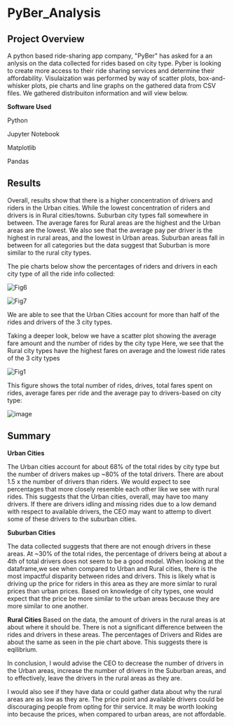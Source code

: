 # PyBer_Analysis #

## **Project Overview** ##

A python based ride-sharing app company, "PyBer" has asked for a an anlysis on the data collected for rides based on city type. Pyber is looking to create more access to their ride sharing services and determine their affordability. Visulaization was performed by way of scatter plots, box-and-whisker plots, pie charts and line graphs on the gathered data from CSV files. We gathered distribuiton information and will view below. 


**Software Used**

Python

Jupyter Notebook

Matplotlib

Pandas

## **Results** ##

Overall, results show that there is a higher concentration of drivers and riders in the Urban cities. While the lowest concentration of riders and drivers is in Rural cities/towns. Suburban city types fall somewhere in between. The average fares for Rural areas are the highest and the Urban areas are the lowest. We also see that the average pay per driver is the highest in rural areas, and the lowest in Urban areas. Suburban areas fall in between for all categories but the data suggest that Suburban is more similar to the rural city types.



The pie charts below show the percentages of riders and drivers in each city type of all the ride info collected:

![Fig6](https://user-images.githubusercontent.com/99927324/164956609-5bfda461-dbb4-443b-adff-59c5485fa7b2.png)

![Fig7](https://user-images.githubusercontent.com/99927324/164956612-04d20a0f-f0a6-4c05-977b-f4822fc7fee8.png)

We are  able to see that the Urban Cities account for more than half of the rides and drivers of the 3 city types. 

Taking a deeper look, below we have a scatter plot showing the average fare amount and the number of rides by the city type
Here, we see that the Rural city types have the highest fares on average and the lowest ride rates of the 3 city types

![Fig1](https://user-images.githubusercontent.com/99927324/164956666-d16547e6-9bd0-4d24-9ea1-93f7e18def8d.png)




This figure shows the total number of rides, drives, total fares spent on rides, average fares per ride and the average pay to drivers-based on city type:

![image](https://user-images.githubusercontent.com/99927324/164956780-dcfdaf85-280a-48a1-a497-cad6b0a68c1f.png)





## **Summary** ##

**Urban Cities**

The Urban cities account for about 68% of the total rides by city type but the number of drivers makes up ~80% of the total drivers. There are about 1.5 x the number of drivers than riders. We would expect to see percentages that more closely resemble each other like we see with rural rides. This suggests that the Urban cities, overall, may have too many drivers. If there are drivers idling and missing rides due to a low demand with respect to available drivers, the CEO may want to attemp to divert some of these drivers to the suburban cities.

**Suburban Cities**

The data collected suggests that there are not enough drivers in these areas. At ~30% of the total rides, the percentage of drivers being at about a 4th of total drivers does not seem to be a good model. When looking at the dataframe,we see when compared to Urban and Rural cities, there is the most impactful disparity between rides and drivers. This is likely what is driving up the price for riders in this area as they are more simlar to rural prices than urban prices. Based on knowledge of city types, one would expect that the price be more similar to the urban areas because they are more similar to one another.

**Rural Cities**
Based on the data, the amount of drivers in the rural areas is at about where it should be. There is not a significant difference between the rides and drivers in these areas. The percentages of Drivers and Rides are about the same as seen in the pie chart above. This suggests there is eqilibrium. 


In conclusion, I would advise the CEO to decrease the number of drivers in the Urban areas, increase the number of drivers in the Suburban areas, and to effectively, leave the drivers in the rural areas as they are. 

I would also see if they have data or could gather data about why the rural areas are as low as they are. The price point and available drivers could be discouraging people from opting for thir service. It may be worth looking into because the prices, when compared to urban areas, are not affordable.

